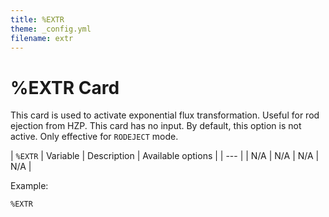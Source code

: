 ```yaml
---
title: %EXTR
theme: _config.yml
filename: extr
---
```


# %EXTR Card

This card is used to activate exponential flux transformation. Useful for rod ejection from HZP. This card has no input. By default, this option is not active. Only effective for `RODEJECT` mode.

| `%EXTR` | Variable | Description | Available options |
| --- |
| N/A | N/A | N/A | N/A |

Example:
```
%EXTR
```
